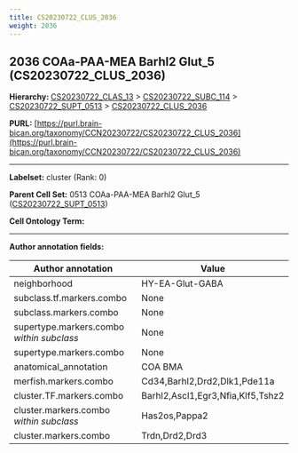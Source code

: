```yaml
---
title: CS20230722_CLUS_2036
weight: 2036
---
```

## 2036 COAa-PAA-MEA Barhl2 Glut_5 (CS20230722_CLUS_2036)
<b>Hierarchy: </b>
[CS20230722_CLAS_13](../CS20230722_CLAS_13) >
[CS20230722_SUBC_114](../CS20230722_SUBC_114) >
[CS20230722_SUPT_0513](../CS20230722_SUPT_0513) >
[CS20230722_CLUS_2036](../CS20230722_CLUS_2036)

**PURL:** [https://purl.brain-bican.org/taxonomy/CCN20230722/CS20230722_CLUS_2036](https://purl.brain-bican.org/taxonomy/CCN20230722/CS20230722_CLUS_2036)

---


**Labelset:** cluster (Rank: 0)

**Parent Cell Set:** 0513 COAa-PAA-MEA Barhl2 Glut_5 ([CS20230722_SUPT_0513](../CS20230722_SUPT_0513))



**Cell Ontology Term:** 

[MARKER GENES.]: #


---

[TRANSFERRED ANNOTATIONS.]: #


[AUTHOR ANNOTATION FIELDS.]: #


**Author annotation fields:**

| Author annotation | Value |
|-------------------|-------|
|neighborhood|HY-EA-Glut-GABA|
|subclass.tf.markers.combo|None|
|subclass.markers.combo|None|
|supertype.markers.combo _within subclass_|None|
|supertype.markers.combo|None|
|anatomical_annotation|COA BMA|
|merfish.markers.combo|Cd34,Barhl2,Drd2,Dlk1,Pde11a|
|cluster.TF.markers.combo|Barhl2,Ascl1,Egr3,Nfia,Klf5,Tshz2|
|cluster.markers.combo _within subclass_|Has2os,Pappa2|
|cluster.markers.combo|Trdn,Drd2,Drd3|
